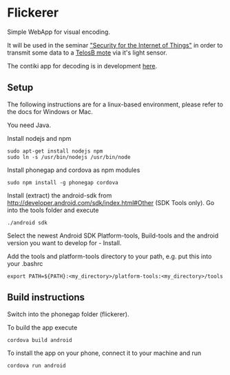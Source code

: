 # Flickerer

Simple WebApp for visual encoding.

It will be used in the seminar ["Security for the Internet of Things"](http://hpi.de/studium/lehrveranstaltungen/it-systems-engineering/lehrveranstaltung/course/2015/identity_management.html) in order to transmit some data to a [TelosB mote](http://www.advanticsys.com/shop/mtmcm5000msp-p-14.html) via it's light sensor.

The contiki app for decoding is in development [here](https://github.com/Lixissimus/Security4Things).

## Setup

The following instructions are for a linux-based environment, please refer to the docs for Windows or Mac.

You need Java.

Install nodejs and npm

```
sudo apt-get install nodejs npm
sudo ln -s /usr/bin/nodejs /usr/bin/node
```

Install phonegap and cordova as npm modules

```
sudo npm install -g phonegap cordova
```

Install (extract) the android-sdk from http://developer.android.com/sdk/index.html#Other (SDK Tools only).
Go into the tools folder and execute

```
./android sdk
```

Select the newest Android SDK Platform-tools, Build-tools and the android version you want to develop for - Install.

Add the tools and platform-tools directory to your path, e.g. put this into your .bashrc

```
export PATH=${PATH}:<my_directory>/platform-tools:<my_directory>/tools
```

## Build instructions

Switch into the phonegap folder (flickerer).

To build the app execute

```
cordova build android
```

To install the app on your phone, connect it to your machine and run

```
cordova run android
```
